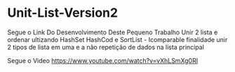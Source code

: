 # Unit-List-Version2

Segue o Link Do Desenvolvimento Deste Pequeno Trabalho  Unir 2 lista e ordenar  ultizando  HashSet HashCod e  SortList - Icomparable
finalidade  unir 2 tipos de lista em uma  e a não repetição de dados na lista principal

Segue o Video 
https://www.youtube.com/watch?v=vXhLSmXg0RI
